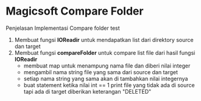 # Magicsoft Compare Folder
Penjelasan Implementasi Compare folder test 

1. Membuat fungsi **IOReadir** untuk mendapatkan list dari direktory source dan target 
2. Membuat fungsi **compareFolder** untuk compare list file dari hasil fungsi **IOReadir**
    * membuat map untuk menampung nama file dan diberi nilai integer 
    * mengambil nama string file yang sama dari source dan target 
    * setiap nama string yang sama akan di tambahkan nilai integernya
    * buat statement ketika nilai int == 1 print file yang tidak ada di source tapi ada di target diberikan keterangan "DELETED"
    
